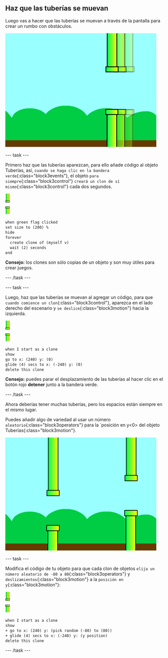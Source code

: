 ## Haz que las tuberías se muevan

Luego vas a hacer que las tuberías se muevan a través de la pantalla para crear un rumbo con obstáculos.

![las tuberías se mueven por la pantalla](images/flappy-clones-test.png)

--- task ---

Primero haz que las tuberías aparezcan, para ello añade código al objeto Tuberías, así, `cuando se haga clic en la bandera verde`{:class="block3events"}, el objeto `para siempre`{:class="block3control"} `creará un clon de sí mismo`{:class="block3control"} cada dos segundos.

![objeto Tuberías](images/pipes-sprite.png)

```blocks3
when green flag clicked
set size to (200) %
hide
forever 
  create clone of (myself v)
  wait (2) seconds
end
```

**Consejo:** los clones son sólo copias de un objeto y son muy útiles para crear juegos.

--- /task ---

--- task ---

Luego, haz que las tuberías se muevan al agregar un código, para que `cuando comience un clon`{:class="block3control"}, aparezca en el lado derecho del escenario y `se deslice`{:class="block3motion"} hacia la izquierda.

![objeto Tuberías](images/pipes-sprite.png)

```blocks3
when I start as a clone
show
go to x: (240) y: (0)
glide (4) secs to x: (-240) y: (0)
delete this clone
```

**Consejo:** puedes parar el desplazamiento de las tuberías al hacer clic en el botón rojo **detener** junto a la bandera verde.

--- /task ---

Ahora deberías tener muchas tuberías, pero los espacios están siempre en el mismo lugar.

Puedes añadir algo de variedad al usar un número `aleatorio`{:class="block3operators"} para la `posición en y<0> del objeto Tuberías{:class="block3motion"}.

![las tuberías en diferentes alturas](images/flappy-height-test.png)

--- task ---

Modifica el código de tu objeto para que cada clon de objetos `elija un número aleatorio de -80 a 80`{:class="block3operators"} y `deslizamientos`{:class="block3motion"} a la `posición en y`{:class="block3motion"}:

![objeto Tuberías](images/pipes-sprite.png)

```blocks3
when I start as a clone
show
+ go to x: (240) y: (pick random (-80) to (80))
+ glide (4) secs to x: (-240) y: (y position)
delete this clone
```

--- /task ---